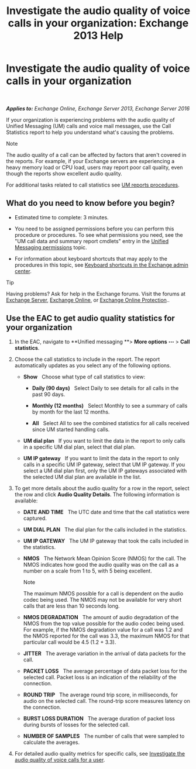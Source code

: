 ﻿---
title: 'Investigate the audio quality of voice calls in your organization: Exchange 2013 Help'
TOCTitle: Investigate the audio quality of voice calls in your organization
ms:assetid: 8a87694b-1678-4a01-859f-5ad3b2c73db5
ms:mtpsurl: https://technet.microsoft.com/en-us/library/JJ659069(v=EXCHG.150)
ms:contentKeyID: 49345053
ms.date: 12/10/2017
mtps_version: v=EXCHG.150
---

# Investigate the audio quality of voice calls in your organization

 

_**Applies to:** Exchange Online, Exchange Server 2013, Exchange Server 2016_


If your organization is experiencing problems with the audio quality of Unified Messaging (UM) calls and voice mail messages, use the Call Statistics report to help you understand what's causing the problems.


> [!NOTE]
> The audio quality of a call can be affected by factors that aren't covered in the reports. For example, if your Exchange servers are experiencing a heavy memory load or CPU load, users may report poor call quality, even though the reports show excellent audio quality.



For additional tasks related to call statistics see [UM reports procedures](um-reports-procedures-exchange-2013-help.md).

## What do you need to know before you begin?

  - Estimated time to complete: 3 minutes.

  - You need to be assigned permissions before you can perform this procedure or procedures. To see what permissions you need, see the "UM call data and summary report cmdlets" entry in the [Unified Messaging permissions](unified-messaging-permissions-exchange-2013-help.md) topic.

  - For information about keyboard shortcuts that may apply to the procedures in this topic, see [Keyboard shortcuts in the Exchange admin center](keyboard-shortcuts-in-the-exchange-admin-center-exchange-online-protection-help.md).


> [!TIP]
> Having problems? Ask for help in the Exchange forums. Visit the forums at <A href="https://go.microsoft.com/fwlink/p/?linkid=60612">Exchange Server</A>, <A href="https://go.microsoft.com/fwlink/p/?linkid=267542">Exchange Online</A>, or <A href="https://go.microsoft.com/fwlink/p/?linkid=285351">Exchange Online Protection</A>..



## Use the EAC to get audio quality statistics for your organization

1.  In the EAC, navigate to **Unified messaging **\> **More options** ![More Options Icon](images/JJ150550.5381819e-3b21-4873-8714-e9b956290b28(EXCHG.150).gif "More Options Icon") \> **Call statistics**.

2.  Choose the call statistics to include in the report. The report automatically updates as you select any of the following options.
    
      - **Show**   Choose what type of call statistics to view:
        
          - **Daily (90 days)**   Select Daily to see details for all calls in the past 90 days.
        
          - **Monthly (12 months)**   Select Monthly to see a summary of calls by month for the last 12 months.
        
          - **All**   Select All to see the combined statistics for all calls received since UM started handling calls.
    
      - **UM dial plan**   If you want to limit the data in the report to only calls in a specific UM dial plan, select that dial plan.
    
      - **UM IP gateway**   If you want to limit the data in the report to only calls in a specific UM IP gateway, select that UM IP gateway. If you select a UM dial plan first, only the UM IP gateways associated with the selected UM dial plan are available in the list.

3.  To get more details about the audio quality for a row in the report, select the row and click **Audio Quality Details**. The following information is available:
    
      - **DATE AND TIME**   The UTC date and time that the call statistics were captured.
    
      - **UM DIAL PLAN**   The dial plan for the calls included in the statistics.
    
      - **UM IP GATEWAY**   The UM IP gateway that took the calls included in the statistics.
    
      - **NMOS**   The Network Mean Opinion Score (NMOS) for the call. The NMOS indicates how good the audio quality was on the call as a number on a scale from 1 to 5, with 5 being excellent.
        

        > [!NOTE]
        > The maximum NMOS possible for a call is dependent on the audio codec being used. The NMOS may not be available for very short calls that are less than 10&nbsp;seconds long.

    
      - **NMOS DEGRADATION**   The amount of audio degradation of the NMOS from the top value possible for the audio codec being used. For example, if the NMOS degradation value for a call was 1.2 and the NMOS reported for the call was 3.3, the maximum NMOS for that particular call would be 4.5 (1.2 + 3.3).
    
      - **JITTER**   The average variation in the arrival of data packets for the call.
    
      - **PACKET LOSS**   The average percentage of data packet loss for the selected call. Packet loss is an indication of the reliability of the connection.
    
      - **ROUND TRIP**   The average round trip score, in milliseconds, for audio on the selected call. The round-trip score measures latency on the connection.
    
      - **BURST LOSS DURATION**   The average duration of packet loss during bursts of losses for the selected call.
    
      - **NUMBER OF SAMPLES**   The number of calls that were sampled to calculate the averages.

4.  For detailed audio quality metrics for specific calls, see [Investigate the audio quality of voice calls for a user](investigate-the-audio-quality-of-voice-calls-for-a-user-exchange-2013-help.md).

